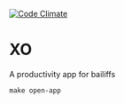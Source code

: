 [![Code Climate](https://codeclimate.com/github/gurdiga/xo/badges/gpa.svg)](https://codeclimate.com/github/gurdiga/xo)

# XO

A productivity app for bailiffs

    make open-app
